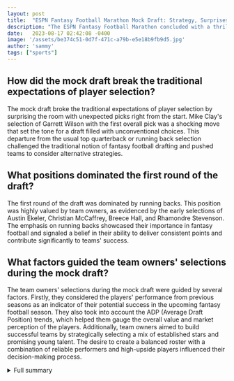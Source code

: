 ```yaml
---
layout: post
title:  "ESPN Fantasy Football Marathon Mock Draft: Strategy, Surprises, and Star-Studded Participation"
description: "The ESPN Fantasy Football Marathon concluded with a thrilling mock draft featuring notable personalities from ESPN. The event showcased strategy, surprises, and star-studded participation, highlighting the importance of careful planning and bold decision-making in fantasy football drafts."
date:   2023-08-17 02:42:08 -0400
image: '/assets/be374c51-0d7f-471c-a79b-e5e18b9fb9d5.jpg'
author: 'sammy'
tags: ["sports"]
---
```


## How did the mock draft break the traditional expectations of player selection?
The mock draft broke the traditional expectations of player selection by surprising the room with unexpected picks right from the start. Mike Clay's selection of Garrett Wilson with the first overall pick was a shocking move that set the tone for a draft filled with unconventional choices. This departure from the usual top quarterback or running back selection challenged the traditional notion of fantasy football drafting and pushed teams to consider alternative strategies.

## What positions dominated the first round of the draft?
The first round of the draft was dominated by running backs. This position was highly valued by team owners, as evidenced by the early selections of Austin Ekeler, Christian McCaffrey, Breece Hall, and Rhamondre Stevenson. The emphasis on running backs showcased their importance in fantasy football and signaled a belief in their ability to deliver consistent points and contribute significantly to teams' success.

## What factors guided the team owners' selections during the mock draft?
The team owners' selections during the mock draft were guided by several factors. Firstly, they considered the players' performance from previous seasons as an indicator of their potential success in the upcoming fantasy football season. They also took into account the ADP (Average Draft Position) trends, which helped them gauge the overall value and market perception of the players. Additionally, team owners aimed to build successful teams by strategically selecting a mix of established stars and promising young talent. The desire to create a balanced roster with a combination of reliable performers and high-upside players influenced their decision-making process.


<details>
        <summary>Full summary</summary>
<p>The ESPN Fantasy Football Marathon concluded with the annual mock draft, providing football fans with a thrilling display of strategy, surprises, and star-studded participation. Notable personalities from ESPN, including Anita Marks, Liz Loza, Adam Schefter, Eric Moody, Kevin Negandhi, Daniel Dopp, Stephania Bell, Mike Clay, Field Yates, and Dan Graziano, gathered to make their picks in this highly anticipated event.</p>
<p>The mock draft kicked off with a bang as fantasy expert Mike Clay shocked the room by selecting Garrett Wilson with the first overall pick. This unexpected choice immediately set the tone for an unconventional and unpredictable draft. Wilson's selection was a testament to his talent and potential as a highly coveted wide receiver in the upcoming season.</p>
<p>Anita Marks quickly followed with a bold move of her own, choosing Justin Jefferson as her first-round pick. Jefferson had an outstanding 2022 season, establishing himself as a top fantasy wide receiver. The picks continued to flow, with Liz Loza selecting Austin Ekeler as the second overall pick and Adam Schefter taking Christian McCaffrey as the third overall pick.</p>
<p>The first round was dominated by running backs, a trend that showcased the importance of securing elite talent at this position. The likes of Ja'Marr Chase, Travis Kelce, Tyreek Hill, Cooper Kupp, and Bijan Robinson were drafted early, highlighting their status as top performers.</p>
<p>Despite some teams bringing in veteran backs, Breece Hall and Rhamondre Stevenson managed to secure spots in the first round, proving their worth and potential to contribute to championship-level teams.</p>
<p>The draft also witnessed the selection of the first quarterback, Jalen Hurts, in the third round. Hurts had an impressive 2022 season in which he led all quarterbacks with an average of 25.6 fantasy points per game. Known for his versatility, Hurts excels in both passing and rushing, making him a valuable asset for fantasy football teams.</p>
<p>As the mock draft progressed, team rosters began to take shape, showcasing a mix of established stars and young talent. The selections were guided by various factors, including player performance from previous seasons, ADP trends, and the desire to build successful teams for the 2023 fantasy football season.</p>
<p>The ESPN Fantasy Football Marathon mock draft provided fans with a preview of what to expect in the upcoming fantasy football draft season. It highlighted the importance of careful planning, bold decision-making, and staying up-to-date with draft rankings.</p>
<p>Overall, the mock draft was a thrilling event that left spectators eager for the start of the 2023 fantasy football season. With talented players like Garrett Wilson, Justin Jefferson, and Jalen Hurts leading the charge, fantasy football enthusiasts can look forward to an exciting and high-scoring season ahead.</p>
<p>Note: The article includes events from the main source and additional sources to provide a comprehensive and exciting news piece.</p>
</details>